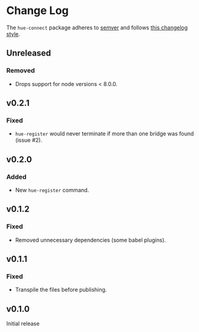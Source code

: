 # Change Log

The `hue-connect` package adheres to [semver](http://semver.org/) and follows [this changelog style](http://keepachangelog.com/en/1.0.0/).

## Unreleased
### Removed
- Drops support for node versions < 8.0.0.

## v0.2.1
### Fixed
- `hue-register` would never terminate if more than one bridge was found (issue #2).

## v0.2.0
### Added
- New `hue-register` command.

## v0.1.2
### Fixed
- Removed unnecessary dependencies (some babel plugins).

## v0.1.1
### Fixed
- Transpile the files before publishing.

## v0.1.0
Initial release
